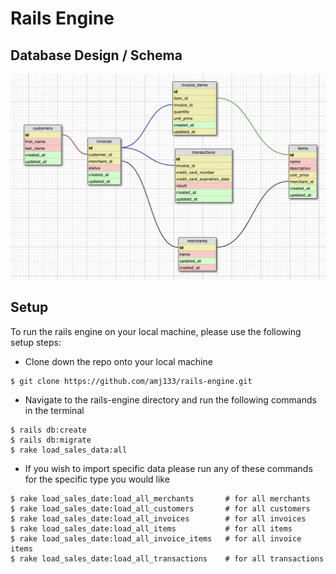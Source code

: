 # Rails Engine

## Database Design / Schema
![alt text](public/schema.png)

## Setup
To run the rails engine on your local machine, please use the following setup steps:

* Clone down the repo onto your local machine
```
$ git clone https://github.com/amj133/rails-engine.git
```
* Navigate to the rails-engine directory and run the following commands in the terminal
```
$ rails db:create
$ rails db:migrate
$ rake load_sales_data:all
```
* If you wish to import specific data please run any of these commands for the specific type you would like
```
$ rake load_sales_date:load_all_merchants       # for all merchants
$ rake load_sales_date:load_all_customers       # for all customers
$ rake load_sales_date:load_all_invoices        # for all invoices
$ rake load_sales_date:load_all_items           # for all items
$ rake load_sales_date:load_all_invoice_items   # for all invoice items
$ rake load_sales_date:load_all_transactions    # for all transactions
```
